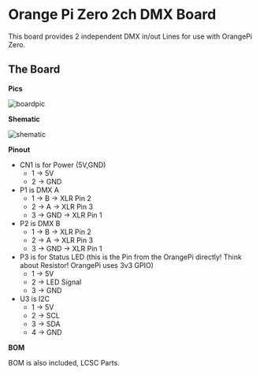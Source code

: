 # Orange Pi Zero 2ch DMX Board
This board provides 2 independent DMX in/out Lines for use with OrangePi Zero.
<br>

## The Board
**Pics**

![boardpic](board.png "Board")

**Shematic**

![shematic](shematic.png "Shematic")

**Pinout**

* CN1 is for Power (5V,GND)
	* 1 -> 5V
	* 2 -> GND
* P1 is DMX A
	* 1 -> B -> XLR Pin 2
	* 2 -> A -> XLR Pin 3
	* 3 -> GND -> XLR Pin 1
* P2 is DMX B
	* 1 -> B -> XLR Pin 2
	* 2 -> A -> XLR Pin 3
	* 3 -> GND -> XLR Pin 1
* P3 is for Status LED (this is the Pin from the OrangePi directly! Think about Resistor! OrangePi uses 3v3 GPIO)
	* 1 -> 5V
	* 2 -> LED Signal
	* 3 -> GND
* U3 is I2C
	* 1 -> 5V
	* 2 -> SCL
	* 3 -> SDA
	* 4 -> GND
	
**BOM**

BOM is also included, LCSC Parts.
